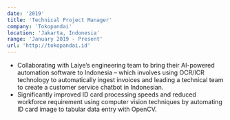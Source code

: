 ```yaml
---
date: '2019'
title: 'Technical Project Manager'
company: 'Tokopandai'
location: 'Jakarta, Indonesia'
range: 'January 2019 - Present'
url: 'http://tokopandai.id'
---
```


- Collaborating with Laiye’s engineering team to bring their AI-powered automation software to Indonesia – which involves using OCR/ICR technology to automatically ingest invoices and leading a technical team to create a customer service chatbot in Indonesian.
- Significantly improved ID card processing speeds and reduced workforce requirement using computer vision techniques by automating ID card image to tabular data entry with OpenCV.
